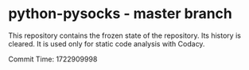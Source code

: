 # python-pysocks - master branch

This repository contains the frozen state of the repository.
Its history is cleared. It is used only for static code
analysis with Codacy.

Commit Time: 1722909998